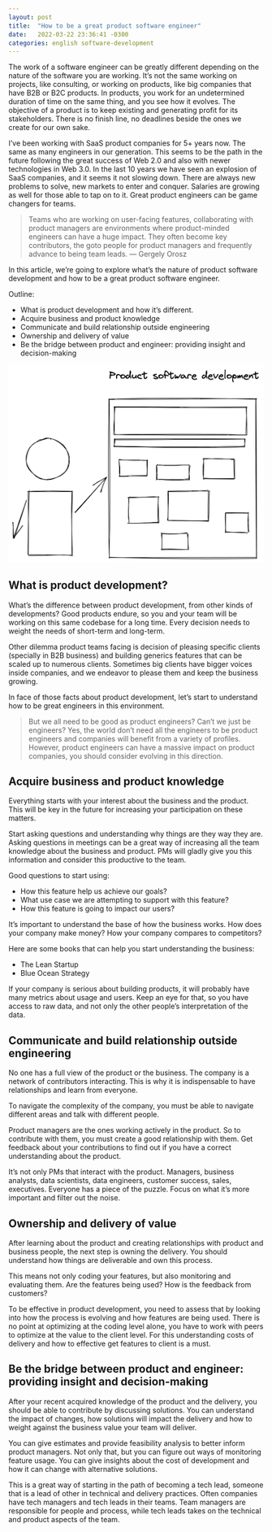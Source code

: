 ```yaml
---
layout: post
title:  "How to be a great product software engineer"
date:   2022-03-22 23:36:41 -0300
categories: english software-development
---
```


The work of a software engineer can be greatly different depending on the nature of the software you are working. It’s not the same working on projects, like consulting, or working on products, like big companies that have B2B or B2C products. In products, you work for an undetermined duration of time on the same thing, and you see how it evolves. The objective of a product is to keep existing and generating profit for its stakeholders. There is no finish line, no deadlines beside the ones we create for our own sake. 

I’ve been working with SaaS product companies for 5+ years now. The same as many engineers in our generation. This seems to be the path in the future following the great success of Web 2.0 and also with newer technologies in Web 3.0. In the last 10 years we have seen an explosion of SaaS companies, and it seems it not slowing down. There are always new problems to solve, new markets to enter and conquer. Salaries are growing as well for those able to tap on to it. Great product engineers can be game changers for teams.

> Teams who are working on user-facing features, collaborating with product managers are environments where product-minded engineers can have a huge impact. They often become key contributors, the goto people for product managers and frequently advance to being team leads. —  Gergely Orosz

In this article, we’re going to explore what’s the nature of product software development and how to be a great product software engineer.

Outline:
- What is product development and how it’s different.
- Acquire business and product knowledge
- Communicate and build relationship outside engineering
- Ownership and delivery of value
- Be the bridge between product and engineer: providing insight and decision-making


![Product Software Development](/assets/product_software_development.png)

## What is product development?

What’s the difference between product development, from other kinds of developments? Good products endure, so you and your team will be working on this same codebase for a long time. Every decision needs to weight the needs of short-term and long-term. 

Other dilemma product teams facing is decision of pleasing specific clients (specially in B2B business) and building generics features that can be scaled up to numerous clients. Sometimes big clients have bigger voices inside companies, and we endeavor to please them and keep the business growing.

In face of those facts about product development, let’s start to understand how to be great engineers in this environment.

> But we all need to be good as product engineers? Can’t we just be engineers? Yes, the world don’t need all the engineers to be product engineers and companies will benefit from a variety of profiles. However, product engineers can have a massive impact on product companies, you should consider evolving in this direction.

## Acquire business and product knowledge

Everything starts with your interest about the business and the product. This will be key in the future for increasing your participation on these matters. 

Start asking questions and understanding why things are they way they are. Asking questions in meetings can be a great way of increasing all the team knowledge about the business and product. PMs will gladly give you this information and consider this productive to the team.

Good questions to start using:
- How this feature help us achieve our goals?
- What use case we are attempting to support with this feature?
- How this feature is going to impact our users?

It’s important to understand the base of how the business works. How does your company make money? How your company compares to competitors?

Here are some books that can help you start understanding the business:
- The Lean Startup
- Blue Ocean Strategy

If your company is serious about building products, it will probably have many metrics about usage and users. Keep an eye for that, so you have access to raw data, and not only the other people’s interpretation of the data.

## Communicate and build relationship outside engineering

No one has a full view of the product or the business. The company is a network of contributors interacting. This is why it is indispensable to have relationships and learn from everyone. 

To navigate the complexity of the company, you must be able to navigate different areas and talk with different people.

Product managers are the ones working actively in the product. So to contribute with them, you must create a good relationship with them. Get feedback about your contributions to find out if you have a correct understanding about the product.

It’s not only PMs that interact with the product. Managers, business analysts, data scientists, data engineers, customer success, sales, executives. Everyone has a piece of the puzzle. Focus on what it’s more important and filter out the noise.

## Ownership and delivery of value

After learning about the product and creating relationships with product and business people, the next step is owning the delivery. You should understand how things are deliverable and own this process. 

This means not only coding your features, but also monitoring and evaluating them. Are the features being used? How is the feedback from customers? 

To be effective in product development, you need to assess that by looking into how the process is evolving and how features are being used. There is no point at optimizing at the coding level alone, you have to work with peers to optimize at the value to the client level. For this understanding costs of delivery and how to effective get features to client is a must. 

## Be the bridge between product and engineer: providing insight and decision-making

After your recent acquired knowledge of the product and the delivery, you should be able to contribute by discussing solutions. You can understand the impact of changes, how solutions will impact the delivery and how to weight against the business value your team will deliver.

You can give estimates and provide feasibility analysis to better inform product managers. Not only that, but you can figure out ways of monitoring feature usage. You can give insights about the cost of development and how it can change with alternative solutions.

This is a great way of starting in the path of becoming a tech lead, someone that is a lead of other in technical and delivery practices. Often companies have tech managers and tech leads in their teams. Team managers are responsible for people and process, while tech leads takes on the technical and product aspects of the team.